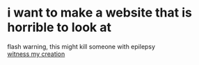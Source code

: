 # i want to make a website that is horrible to look at
flash warning, this might kill someone with epilepsy\
[witness my creation](https://angelazqian.github.io/graphic-design/)